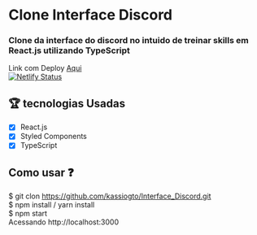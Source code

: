 # Clone Interface Discord
### Clone da interface do discord no intuido de treinar skills em React.js utilizando TypeScript
Link com Deploy <a href='https://interface-discord.netlify.app/'>Aqui</a>
<br>
[![Netlify Status](https://api.netlify.com/api/v1/badges/610deac3-5728-4c5f-8ee6-8afaa2a17693/deploy-status)](https://interface-discord.netlify.app/)

## :trophy: tecnologias Usadas
 - [x] React.js
 - [x] Styled Components
 - [x] TypeScript
 
## Como usar :question:

$ git clon https://github.com/kassiogto/Interface_Discord.git
<br>
$ npm install / yarn install
<br>
$ npm start
<br>
Acessando http://localhost:3000

